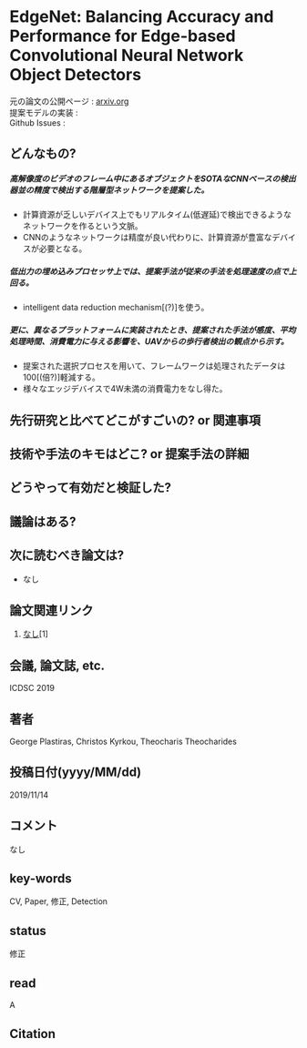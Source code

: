 # EdgeNet: Balancing Accuracy and Performance for Edge-based Convolutional Neural Network Object Detectors

元の論文の公開ページ : [arxiv.org](https://arxiv.org/abs/1911.06091)  
提案モデルの実装 : []()  
Github Issues : []()  

## どんなもの?
##### 高解像度のビデオのフレーム中にあるオブジェクトをSOTAなCNNベースの検出器並の精度で検出する階層型ネットワークを提案した。
- 計算資源が乏しいデバイス上でもリアルタイム(低遅延)で検出できるようなネットワークを作るという文脈。
- CNNのようなネットワークは精度が良い代わりに、計算資源が豊富なデバイスが必要となる。

##### 低出力の埋め込みプロセッサ上では、提案手法が従来の手法を処理速度の点で上回る。
- intelligent data reduction mechanism[(?)]を使う。

##### 更に、異なるプラットフォームに実装されたとき、提案された手法が感度、平均処理時間、消費電力に与える影響を、UAVからの歩行者検出の観点から示す。
- 提案された選択プロセスを用いて、フレームワークは処理されたデータは100[(倍?)]軽減する。
- 様々なエッジデバイスで4W未満の消費電力をなし得た。

## 先行研究と比べてどこがすごいの? or 関連事項

## 技術や手法のキモはどこ? or 提案手法の詳細

## どうやって有効だと検証した?

## 議論はある?

## 次に読むべき論文は?
- なし

## 論文関連リンク
1. [なし]()[1]

## 会議, 論文誌, etc.
ICDSC 2019

## 著者
George Plastiras, Christos Kyrkou, Theocharis Theocharides

## 投稿日付(yyyy/MM/dd)
2019/11/14

## コメント
なし

## key-words
CV, Paper, 修正, Detection

## status
修正

## read
A

## Citation
